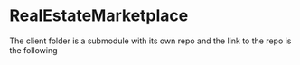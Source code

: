 ﻿# RealEstateMarketplace
 
 The client folder is a submodule with its own repo and the link to the repo is the following
